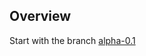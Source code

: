 ## Overview

Start with the branch [alpha-0.1](https://github.com/snowch/learn-apache-spark-internals/tree/alpha-0.1)
